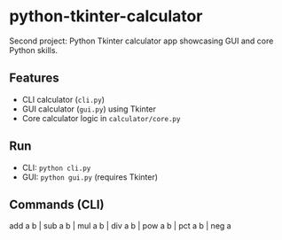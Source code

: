 # python-tkinter-calculator
Second project: Python Tkinter calculator app showcasing GUI and core Python skills.

## Features
- CLI calculator (`cli.py`)
- GUI calculator (`gui.py`) using Tkinter
- Core calculator logic in `calculator/core.py`

## Run
- CLI: `python cli.py`
- GUI: `python gui.py` (requires Tkinter)

## Commands (CLI)

add a b | sub a b | mul a b | div a b | pow a b | pct a b | neg a